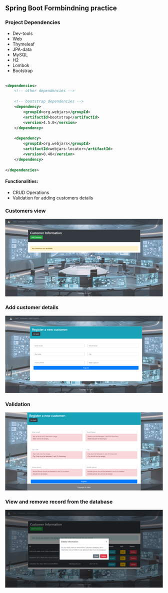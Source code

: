 ## Spring Boot Formbindning practice

### Project Dependencies

- Dev-tools
- Web
- Thymeleaf
- JPA-data
- MySQL
- H2
- Lombok
- Bootstrap

```xml

<dependencies>
    <!-- other dependencies -->

    <!-- bootstrap dependencies -->
    <dependency>
        <groupId>org.webjars</groupId>
        <artifactId>bootstrap</artifactId>
        <version>4.5.0</version>
    </dependency>

    <dependency>
        <groupId>org.webjars</groupId>
        <artifactId>webjars-locator</artifactId>
        <version>0.40</version>
    </dependency>

</dependencies>
```

#### Functionalities:
- CRUD Operations
- Validation for adding customers details


### Customers view
![customers](img/customer.png)

### Add customer details
![details](img/reg.png)

### Validation
![validation](img/Val.png)

### View and remove record from the database
![delete](img/del.png)